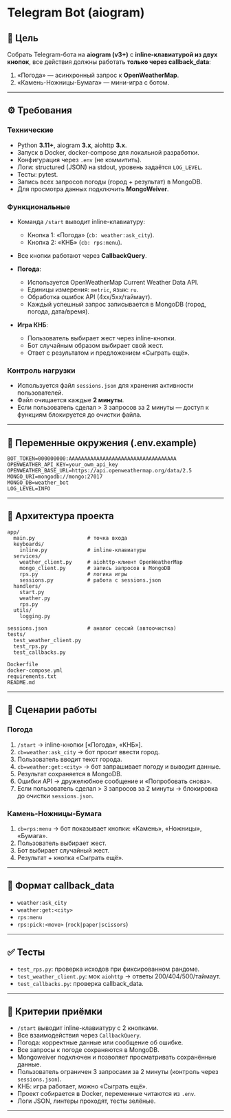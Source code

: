 # Telegram Bot (aiogram)

## 📌 Цель

Собрать Telegram-бота на **aiogram (v3+)** с **inline-клавиатурой из двух кнопок**, все действия должны работать **только через callback\_data**:

1. «Погода» — асинхронный запрос к **OpenWeatherMap**.
2. «Камень-Ножницы-Бумага» — мини-игра с ботом.

---

## ⚙️ Требования

### Технические

* Python **3.11+**, aiogram **3.x**, aiohttp **3.x**.
* Запуск в Docker, docker-compose для локальной разработки.
* Конфигурация через `.env` (не коммитить).
* Логи: structured (JSON) на stdout, уровень задаётся `LOG_LEVEL`.
* Тесты: pytest.
* Запись всех запросов погоды (город + результат) в MongoDB.
* Для просмотра данных подключить **MongoWeiver**.

### Функциональные

* Команда `/start` выводит inline-клавиатуру:

  * Кнопка 1: «Погода» (`cb: weather:ask_city`).
  * Кнопка 2: «КНБ» (`cb: rps:menu`).
* Все кнопки работают через **CallbackQuery**.
* **Погода**:

  * Используется OpenWeatherMap Current Weather Data API.
  * Единицы измерения: `metric`, язык: `ru`.
  * Обработка ошибок API (4xx/5xx/таймаут).
  * Каждый успешный запрос записывается в MongoDB (город, погода, дата/время).
* **Игра КНБ**:

  * Пользователь выбирает жест через inline-кнопки.
  * Бот случайным образом выбирает свой жест.
  * Ответ с результатом и предложением «Сыграть ещё».

### Контроль нагрузки

* Используется файл `sessions.json` для хранения активности пользователей.
* Файл очищается каждые **2 минуты**.
* Если пользователь сделал > 3 запросов за 2 минуты — доступ к функциям блокируется до очистки файла.

---

## 🔑 Переменные окружения (.env.example)

```env
BOT_TOKEN=000000000:AAAAAAAAAAAAAAAAAAAAAAAAAAAAAAAAAAA
OPENWEATHER_API_KEY=your_owm_api_key
OPENWEATHER_BASE_URL=https://api.openweathermap.org/data/2.5
MONGO_URI=mongodb://mongo:27017
MONGO_DB=weather_bot
LOG_LEVEL=INFO
```
---

## 📂 Архитектура проекта

```
app/
  main.py                 # точка входа
  keyboards/
    inline.py             # inline-клавиатуры
  services/
    weather_client.py     # aiohttp-клиент OpenWeatherMap
    mongo_client.py       # запись запросов в MongoDB
    rps.py                # логика игры
    sessions.py           # работа с sessions.json
  handlers/
    start.py           
    weather.py
    rps.py
  utils/
    logging.py

sessions.json             # аналог сессий (автоочистка)
tests/
  test_weather_client.py
  test_rps.py
  test_callbacks.py

Dockerfile
docker-compose.yml
requirements.txt
README.md
```

---

## 🔄 Сценарии работы

### Погода
1. `/start` → inline-кнопки \[«Погода», «КНБ»].
2. `cb=weather:ask_city` → бот просит ввести город.
3. Пользователь вводит текст города.
4. `cb=weather:get:<city>` → бот запрашивает погоду и выводит данные.
5. Результат сохраняется в MongoDB.
6. Ошибки API → дружелюбное сообщение и «Попробовать снова».
7. Если пользователь сделал > 3 запросов за 2 минуты → блокировка до очистки `sessions.json`.

### Камень-Ножницы-Бумага

1. `cb=rps:menu` → бот показывает кнопки: «Камень», «Ножницы», «Бумага».
2. Пользователь выбирает жест.
3. Бот выбирает случайный жест.
4. Результат + кнопка «Сыграть ещё».
---

## 📜 Формат callback\_data

* `weather:ask_city`
* `weather:get:<city>`
* `rps:menu`
* `rps:pick:<move>` (`rock|paper|scissors`)

---

## ✅ Тесты

* `test_rps.py`: проверка исходов при фиксированном рандоме.
* `test_weather_client.py`: мок `aiohttp` → ответы 200/404/500/таймаут.
* `test_callbacks.py`: проверка callback\_data.

---

## 📌 Критерии приёмки

* `/start` выводит inline-клавиатуру с 2 кнопками.
* Все взаимодействия через `CallbackQuery`.
* Погода: корректные данные или сообщение об ошибке.
* Все запросы к погоде сохраняются в MongoDB.
* Mongoweiver подключен и позволяет просматривать сохранённые данные.
* Пользователь ограничен 3 запросами за 2 минуты (контроль через `sessions.json`).
* КНБ: игра работает, можно «Сыграть ещё».
* Проект собирается в Docker, переменные читаются из `.env`.
* Логи JSON, линтеры проходят, тесты зелёные.

---
